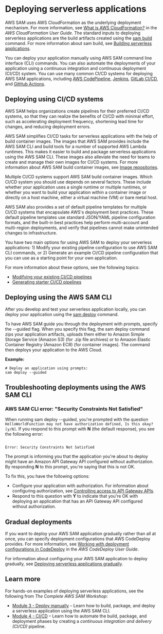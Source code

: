 # Deploying serverless applications<a name="serverless-deploying"></a>

AWS SAM uses AWS CloudFormation as the underlying deployment mechanism\. For more information, see [What is AWS CloudFormation?](https://docs.aws.amazon.com/AWSCloudFormation/latest/UserGuide/) in the *AWS CloudFormation User Guide*\. The standard inputs to deploying serverless applications are the build artifacts created using the [sam build](sam-cli-command-reference-sam-build.md) command\. For more information about sam build, see [Building serverless applications](serverless-building.md)\.

You can deploy your application manually using AWS SAM command line interface \(CLI\) commands\. You can also automate the deployments of your application using a continuous integration and continuous deployment \(CI/CD\) system\. You can use many common CI/CD systems for deploying AWS SAM applications, including [AWS CodePipeline](http://aws.amazon.com/codepipeline), [Jenkins](https://www.jenkins.io/), [GitLab CI/CD](https://docs.gitlab.com/ee/ci/), and [GitHub Actions](https://github.com/features/actions)\.

## Deploying using CI/CD systems<a name="serverless-deploying-ci-cd"></a>

AWS SAM helps organizations create pipelines for their preferred CI/CD systems, so that they can realize the benefits of CI/CD with minimal effort, such as accelerating deployment frequency, shortening lead time for changes, and reducing deployment errors\.

AWS SAM simplifies CI/CD tasks for serverless applications with the help of build container images\. The images that AWS SAM provides include the AWS SAM CLI and build tools for a number of supported AWS Lambda runtimes\. This makes it easier to build and package serverless applications using the AWS SAM CLI\. These images also alleviate the need for teams to create and manage their own images for CI/CD systems\. For more information about AWS SAM build container images, see [Image repositories](serverless-image-repositories.md)\.

Multiple CI/CD systems support AWS SAM build container images\. Which CI/CD system you should use depends on several factors\. These include whether your application uses a single runtime or multiple runtimes, or whether you want to build your application within a container image or directly on a host machine, either a virtual machine \(VM\) or bare metal host\.

AWS SAM also provides a set of default pipeline templates for multiple CI/CD systems that encapsulate AWS's deployment best practices\. These default pipeline templates use standard JSON/YAML pipeline configuration formats, and the built\-in best practices help perform multi\-account and multi\-region deployments, and verify that pipelines cannot make unintended changes to infrastructure\.

You have two main options for using AWS SAM to deploy your serverless applications: 1\) Modify your existing pipeline configuration to use AWS SAM CLI commands, or 2\) Generate an example CI/CD pipeline configuration that you can use as a starting point for your own application\.

For more information about these options, see the following topics:
+ [Modifying your existing CI/CD pipelines](serverless-deploying-modify-pipeline.md)
+ [Generating starter CI/CD pipelines](serverless-generating-example-ci-cd.md)

## Deploying using the AWS SAM CLI<a name="serverless-sam-cli-using-package-and-deploy"></a>

After you develop and test your serverless application locally, you can deploy your application using the [sam deploy](sam-cli-command-reference-sam-deploy.md) command\.

To have AWS SAM guide you through the deployment with prompts, specify the \-\-guided flag\. When you specify this flag, the sam deploy command zips your application artifacts, uploads them either to Amazon Simple Storage Service \(Amazon S3\) \(for \.zip file archives\) or to Amazon Elastic Container Registry \(Amazon ECR\) \(for container images\)\. The command then deploys your application to the AWS Cloud\.

**Example:**

```
# Deploy an application using prompts:
sam deploy --guided
```

## Troubleshooting deployments using the AWS SAM CLI<a name="serverless-deploying-troubleshooting"></a>

### AWS SAM CLI error: "Security Constraints Not Satisfied"<a name="troubleshooting-security-constraints"></a>

When running sam deploy \-\-guided, you're prompted with the question `HelloWorldFunction may not have authorization defined, Is this okay? [y/N]`\. If you respond to this prompt with **N** \(the default response\), you see the following error:

```
 
Error: Security Constraints Not Satisfied
```

The prompt is informing you that the application you're about to deploy might have an Amazon API Gateway API configured without authorization\. By responding **N** to this prompt, you're saying that this is not OK\.

To fix this, you have the following options:
+ Configure your application with authorization\. For information about configuring authorization, see [Controlling access to API Gateway APIs](serverless-controlling-access-to-apis.md)\.
+ Respond to this question with **Y** to indicate that you're OK with deploying an application that has an API Gateway API configured without authorization\.

## Gradual deployments<a name="serverless-deploying-gradual"></a>

If you want to deploy your AWS SAM application gradually rather than all at once, you can specify deployment configurations that AWS CodeDeploy provides\. For more information, see [Working with deployment configurations in CodeDeploy](https://docs.aws.amazon.com/codedeploy/latest/userguide/deployment-configurations.html) in the *AWS CodeDeploy User Guide*\.

For information about configuring your AWS SAM application to deploy gradually, see [Deploying serverless applications gradually](automating-updates-to-serverless-apps.md)\.

## Learn more<a name="serverless-sam-cli-using-invoke-learn"></a>

For hands\-on examples of deploying serverless applications, see the following from *The Complete AWS SAM Workshop*:
+ [Module 3 \- Deploy manually](https://s12d.com/sam-ws-en-manual-deploy) – Learn how to build, package, and deploy a serverless application using the AWS SAM CLI\.
+ [Module 4 \- CI/CD](https://s12d.com/sam-ws-en-cicd-deploy) – Learn how to automate the build, package, and deployment phases by creating a *continuous integration and delivery \(CI/CD\)* pipeline\.